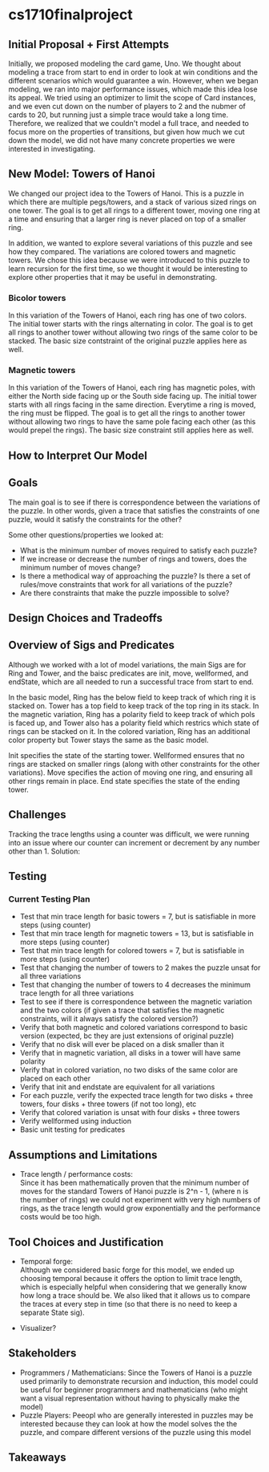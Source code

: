 # cs1710finalproject

## Initial Proposal + First Attempts

Initially, we proposed modeling the card game, Uno. We thought about modeling a trace from start to end in order to look at win conditions and the different scenarios which would guarantee a win. However, when we began modeling, we ran into major performance issues, which made this idea lose its appeal. We tried using an optimizer to limit the scope of Card instances, and we even cut down on the number of players to 2 and the nubmer of cards to 20, but running just a simple trace would take a long time. Therefore, we realized that we couldn't model a full trace, and needed to focus more on the properties of transitions, but given how much we cut down the model, we did not have many concrete properties we were interested in investigating.

## New Model: Towers of Hanoi

We changed our project idea to the Towers of Hanoi. This is a puzzle in which there are multiple pegs/towers, and a stack of various sized rings on one tower. The goal is to get all rings to a different tower, moving one ring at a time and ensuring that a larger ring is never placed on top of a smaller ring.

In addition, we wanted to explore several variations of this puzzle and see how they compared. The variations are colored towers and magnetic towers. We chose this idea because we were introduced to this puzzle to learn recursion for the first time, so we thought it would be interesting to explore other properties that it may be useful in demonstrating.

### Bicolor towers

In this variation of the Towers of Hanoi, each ring has one of two colors. The initial tower starts with the rings alternating in color. The goal is to get all rings to another tower without allowing two rings of the same color to be stacked. The basic size contstraint of the original puzzle applies here as well.

### Magnetic towers

In this variation of the Towers of Hanoi, each ring has magnetic poles, with either the North side facing up or the South side facing up. The initial tower starts with all rings facing in the same direction. Everytime a ring is moved, the ring must be flipped. The goal is to get all the rings to another tower without allowing two rings to have the same pole facing each other (as this would prepel the rings). The basic size constraint still applies here as well.

## How to Interpret Our Model

## Goals

The main goal is to see if there is correspondence between the variations of the puzzle. In other words, given a trace that satisfies the constraints of one puzzle, would it satisfy the constraints for the other?

Some other questions/properties we looked at:

- What is the minimum number of moves required to satisfy each puzzle?
- If we increase or decrease the number of rings and towers, does the minimum number of moves change?
- Is there a methodical way of approaching the puzzle? Is there a set of rules/move constraints that work for all variations of the puzzle?
- Are there constraints that make the puzzle impossible to solve?

## Design Choices and Tradeoffs

## Overview of Sigs and Predicates

Although we worked with a lot of model variations, the main Sigs are for Ring and Tower, and the baisc predicates are init, move, wellformed, and endState, which are all needed to run a successful trace from start to end. 

In the basic model, Ring has the below field to keep track of which ring it is stacked on. Tower has a top field to keep track of the top ring in its stack. In the magnetic variation, Ring has a polarity field to keep track of which pols is faced up, and Tower also has a polarity field which restrics which state of rings can be stacked on it. In the colored variation, Ring has an additional color property but Tower stays the same as the basic model.

Init specifies the state of the starting tower. Wellformed ensures that no rings are stacked on smaller rings (along with other constraints for the other variations). Move specifies the action of moving one ring, and ensuring all other rings remain in place. End state specifies the state of the ending tower. 

## Challenges

Tracking the trace lengths using a counter was difficult, we were running into an issue where our counter can increment or decrement by any number other than 1. Solution: 

## Testing

### Current Testing Plan
- Test that min trace length for basic towers = 7, but is satisfiable in more steps (using counter)
- Test that min trace length for magnetic towers = 13, but is satisfiable in more steps (using counter)
- Test that min trace length for colored towers = 7, but is satisfiable in more steps (using counter)
- Test that changing the number of towers to 2 makes the puzzle unsat for all three variations
- Test that changing the number of towers to 4 decreases the minimum trace length for all three variations
- Test to see if there is correspondence between the magnetic variation and the two colors (if given a trace that satisfies the magnetic constraints, will it always satisfy the colored version?)
- Verify that both magnetic and colored variations correspond to basic version (expected, bc they are just extensions of original puzzle)
- Verify that no disk will ever be placed on a disk smaller than it
- Verify that in magnetic variation, all disks in a tower will have same polarity 
- Verify that in colored variation, no two disks of the same color are placed on each other
- Verify that init and endstate are equivalent for all variations
- For each puzzle, verify the expected trace length for two disks + three towers, four disks + three towers (if not too long), etc
- Verify that colored variation is unsat with four disks + three towers
- Verify wellformed using induction
- Basic unit testing for predicates


## Assumptions and Limitations

- Trace length / performance costs: \
  Since it has been mathematically proven that the minimum number of moves for the standard Towers of Hanoi puzzle is 2^n - 1, (where n is the number of rings) we could not experiment with very high numbers of rings, as the trace length would grow exponentially and the performance costs would be too high.

## Tool Choices and Justification

- Temporal forge: \
  Although we considered basic forge for this model, we ended up choosing temporal because it offers the option to limit trace length, which is especially helpful when considering that we generally know how long a trace should be. We also liked that it allows us to compare the traces at every step in time (so that there is no need to keep a separate State sig).

- Visualizer?

## Stakeholders

- Programmers / Mathematicians: Since the Towers of Hanoi is a puzzle used primarily to demonstrate recursion and induction, this model could be useful for beginner programmers and mathematicians (who might want a visual representation without having to physically make the model)
- Puzzle Players: Peeopl who are generally interested in puzzles may be interested because they can look at how the model solves the the puzzle, and compare different versions of the puzzle using this model

## Takeaways
